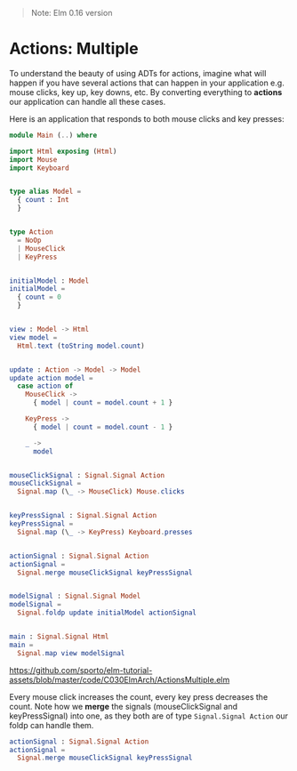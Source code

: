 > Note: Elm 0.16 version

# Actions: Multiple

To understand the beauty of using ADTs for actions, imagine what will happen if you have several actions that can happen in your application e.g. mouse clicks, key up, key downs, etc. By converting everything to __actions__ our application can handle all these cases.

Here is an application that responds to both mouse clicks and key presses:

```elm
module Main (..) where

import Html exposing (Html)
import Mouse
import Keyboard


type alias Model =
  { count : Int
  }


type Action
  = NoOp
  | MouseClick
  | KeyPress


initialModel : Model
initialModel =
  { count = 0
  }


view : Model -> Html
view model =
  Html.text (toString model.count)


update : Action -> Model -> Model
update action model =
  case action of
    MouseClick ->
      { model | count = model.count + 1 }

    KeyPress ->
      { model | count = model.count - 1 }

    _ ->
      model


mouseClickSignal : Signal.Signal Action
mouseClickSignal =
  Signal.map (\_ -> MouseClick) Mouse.clicks


keyPressSignal : Signal.Signal Action
keyPressSignal =
  Signal.map (\_ -> KeyPress) Keyboard.presses


actionSignal : Signal.Signal Action
actionSignal =
  Signal.merge mouseClickSignal keyPressSignal


modelSignal : Signal.Signal Model
modelSignal =
  Signal.foldp update initialModel actionSignal


main : Signal.Signal Html
main =
  Signal.map view modelSignal
```

<https://github.com/sporto/elm-tutorial-assets/blob/master/code/C030ElmArch/ActionsMultiple.elm>

Every mouse click increases the count, every key press decreases the count. Note how we __merge__ the signals (mouseClickSignal and keyPressSignal) into one, as they both are of type `Signal.Signal Action` our foldp can handle them.

```elm
actionSignal : Signal.Signal Action
actionSignal =
  Signal.merge mouseClickSignal keyPressSignal
```
